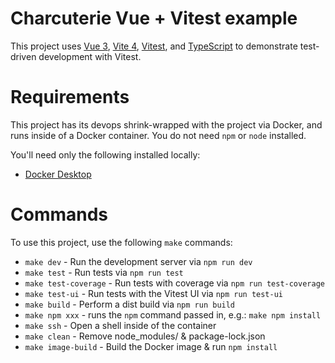 # Charcuterie Vue + Vitest example

This project uses [Vue 3](https://vuejs.org/), [Vite 4](https://vitejs.dev/), [Vitest](https://vitest.dev/), and [TypeScript](https://www.typescriptlang.org/) to demonstrate test-driven development with Vitest.

# Requirements

This project has its devops shrink-wrapped with the project via Docker, and runs inside of a Docker container. You do not need `npm` or `node` installed.

You'll need only the following installed locally:

* [Docker Desktop](https://www.docker.com/products/docker-desktop/)

# Commands

To use this project, use the following `make` commands:

* `make dev` - Run the development server via `npm run dev`
* `make test` - Run tests via `npm run test`
* `make test-coverage` - Run tests with coverage via `npm run test-coverage`
* `make test-ui` - Run tests with the Vitest UI via `npm run test-ui`
* `make build` - Perform a dist build via `npm run build`
* `make npm xxx` - runs the `npm` command passed in, e.g.: `make npm install`
* `make ssh` - Open a shell inside of the container
* `make clean` - Remove node_modules/ & package-lock.json
* `make image-build` - Build the Docker image & run `npm install`
